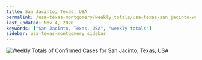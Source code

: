 ```yaml
---
title: San Jacinto, Texas, USA
permalink: /usa-texas-montgomery/weekly_totals/usa-texas-san_jacinto-weekly_totals.html
last_updated: Nov 4, 2020
keywords: ["San Jacinto, Texas, USA", "weekly totals"]
sidebar: usa-texas-montgomery_sidebar
---
```


![Weekly Totals of Confirmed Cases for San Jacinto, Texas, USA](/covid_tracker/images/graphs/usa-texas-san_jacinto-weekly_totals_graph.png)
